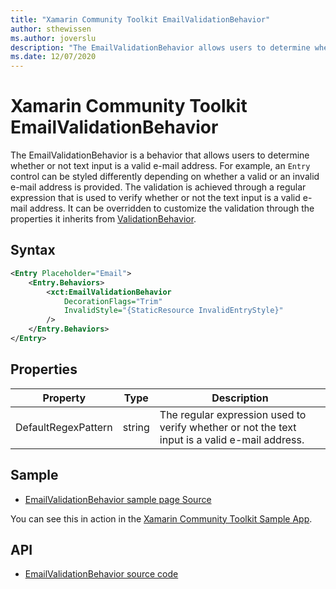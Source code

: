 ```yaml
---
title: "Xamarin Community Toolkit EmailValidationBehavior"
author: sthewissen
ms.author: joverslu
description: "The EmailValidationBehavior allows users to determine whether or not text input is a valid e-mail address."
ms.date: 12/07/2020
---
```


# Xamarin Community Toolkit EmailValidationBehavior

The EmailValidationBehavior is a behavior that allows users to determine whether or not text input is a valid e-mail address. For example, an `Entry` control can be styled differently depending on whether a valid or an invalid e-mail address is provided. The validation is achieved through a regular expression that is used to verify whether or not the text input is a valid e-mail address. It can be overridden to customize the validation through the properties it inherits from [ValidationBehavior](/xamarin-communitytoolkit/behaviors/validationbehavior).

## Syntax

```xml
<Entry Placeholder="Email">
    <Entry.Behaviors>
        <xct:EmailValidationBehavior 
            DecorationFlags="Trim" 
            InvalidStyle="{StaticResource InvalidEntryStyle}"
        />
    </Entry.Behaviors>
</Entry>
```

## Properties

|Property  |Type  |Description  |
|---------|---------|---------|
| DefaultRegexPattern | string  | The regular expression used to verify whether or not the text input is a valid e-mail address. |

## Sample

- [EmailValidationBehavior sample page Source](https://github.com/xamarin/XamarinCommunityToolkit/blob/main/src/CommunityToolkit/Xamarin.CommunityToolkit.Sample/Pages/Behaviors/EmailValidationBehaviorPage.xaml)

You can see this in action in the [Xamarin Community Toolkit Sample App](https://github.com/xamarin/XamarinCommunityToolkit).

## API

* [EmailValidationBehavior source code](https://github.com/xamarin/XamarinCommunityToolkit/blob/main/src/CommunityToolkit/Xamarin.CommunityToolkit/Behaviors/Validators/EmailValidationBehavior.shared.cs)
